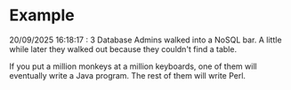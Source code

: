 # Example

<!-- replace-with-date starts -->
20/09/2025 16:18:17 : 3 Database Admins walked into a NoSQL bar. A little while later they walked out because they couldn't find a table.
<!-- replace-with-date ends -->

<!-- replace-with-joke starts -->
If you put a million monkeys at a million keyboards, one of them will eventually write a Java program. The rest of them will write Perl.
<!-- replace-with-joke ends -->